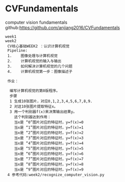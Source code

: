 # CVFundamentals
  computer vision fundamentals 
  github:https://github.com/anjiang2016/CVFundamentals
```
week1
week2
 CV核心基础WEEK2 ：认识计算机视觉
 Pipeline:
 1.    图像处理与计算机视觉
 2.    计算机视觉的输入与输出
 3.    如何解决计算机视觉的几个问题
 4.    计算机视觉第一步：图像描述子

 作业：
  
  编写计算机视觉的第0版程序。
  步骤
  1 生成10张图片，对应0,1,2,3,4,5,6,7,8,9.
  2 对这10张图片提取特征x。
  3 用一个判别器f(x)来决策输出结果y。
    这个判别器达到作用：
    当x是 “0”图片对应的特征时，y=f(x)=0
    当x是 “1”图片对应的特征时，y=f(x)=1
    当x是 “2”图片对应的特征时，y=f(x)=2
    当x是 “3”图片对应的特征时，y=f(x)=3
    当x是 “4”图片对应的特征时，y=f(x)=4
    当x是 “5”图片对应的特征时，y=f(x)=5
    当x是 “6”图片对应的特征时，y=f(x)=6
    当x是 “7”图片对应的特征时，y=f(x)=7
    当x是 “8”图片对应的特征时，y=f(x)=8
    当x是 “9”图片对应的特征时，y=f(x)=9
 4 参考代码:week2/recognize_computer_vision.py
```
